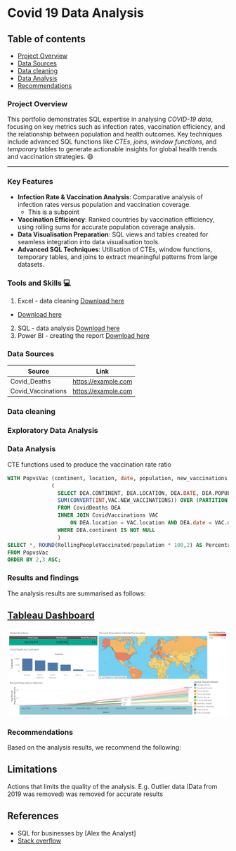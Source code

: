 # Covid 19 Data Analysis

## Table of contents
- [Project Overview](#project-overview)
- [Data Sources](#date-sources)
- [Data cleaning](#data-cleaning)
- [Data Analysis](#data-analysis)
- [Recommendations](#recommendations)

### Project Overview
This portfolio demonstrates SQL expertise in analysing *COVID-19 data*, focusing on key metrics such as infection rates, vaccination efficiency, and the relationship between population and health outcomes. Key techniques include advanced SQL functions like *CTEs*, *joins*, *window functions*, and *temporary* tables to generate actionable insights for global health trends and vaccination strategies. 😄

---

### Key Features 
- **Infection Rate & Vaccination Analysis**: Comparative analysis of infection rates versus population and vaccination coverage.
  - This is a subpoint
- **Vaccination Efficiency**: Ranked countries by vaccination efficiency, using rolling sums for accurate population coverage analysis.
- **Data Visualisation Preparation**: SQL views and tables created for seamless integration into data visualisation tools.
- **Advanced SQL Techniques**: Utilisation of CTEs, window functions, temporary tables, and joins to extract meaningful patterns from large datasets.

### Tools and Skills 💻
1. Excel - data cleaning [Download here](https://www.microsoft.com)
  - [Download here](https://www.microsoft.com)
2. SQL - data analysis [Download here](https://github.com/B77Stefan/Covid-19-Data-SQL-Analysis/blob/2818a5e5c763e4af4ff465813c374069baa7da2c/SQLQuery2.sql)
3. Power BI - creating the report [Download here](https://www.microsoft.com)

### Data Sources
|Source|Link|
|----|----|
|Covid_Deaths|https://example.com|
|Covid_Vaccinations|https://example.com|

### Data cleaning

### Exploratory Data Analysis

### Data Analysis
CTE functions used to produce the vaccination rate ratio
```SQL
WITH PopvsVac (continent, location, date, population, new_vaccinations, RollingPeopleVaccinated) AS
			  (
				SELECT DEA.CONTINENT, DEA.LOCATION, DEA.DATE, DEA.POPULATION, VAC.NEW_VACCINATIONS, 
				SUM(CONVERT(INT,VAC.NEW_VACCINATIONS)) OVER (PARTITION BY DEA.LOCATION ORDER BY DEA.LOCATION, DEA.DATE) AS ROLLINGPEOPLEVACCINATED
				FROM CovidDeaths DEA
				INNER JOIN CovidVaccinations VAC
					ON DEA.location = VAC.location AND DEA.date = VAC.date
				WHERE DEA.continent IS NOT NULL
				)
SELECT *, ROUND(RollingPeopleVaccinated/population * 100,2) AS PercentagePeopleVaccinated
FROM PopvsVac
ORDER BY 2,3 ASC;
```

### Results and findings
The analysis results are summarised as follows:

## [Tableau Dashboard](https://public.tableau.com/views/Covid19_Project_17379884039100/Dashboard1?:language=en-GB&:sid=&:redirect=auth&:display_count=n&:origin=viz_share_link)
![Covid-19 Dashboard](https://github.com/B77Stefan/Covid-19-Data-Analysis/blob/f7b99e6f13235a46452cb43939563b13357a2d0d/Tableau%20Dashboard.png)

### Recommendations
Based on the analysis results, we recommend the following:

## Limitations
Actions that limits the quality of the analysis. E.g. Outlier data (Data from 2019 was removed) was removed for accurate results

## References
- SQL for businesses by [Alex the Analyst]
- [Stack overflow](https://stackoverflow.com/)
